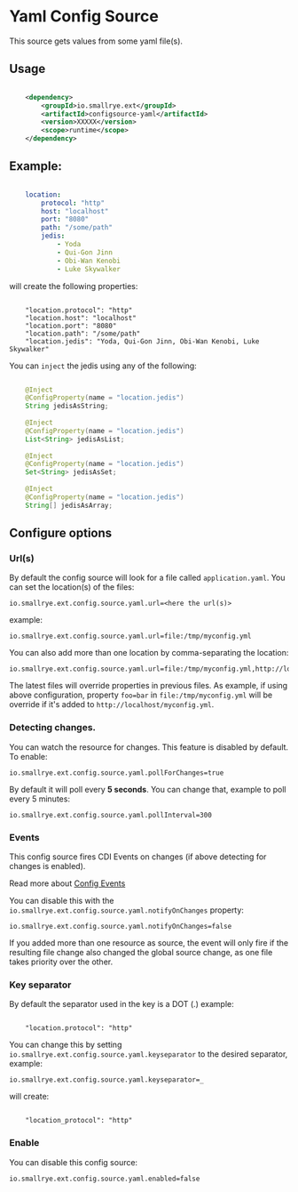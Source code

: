 # Yaml Config Source

This source gets values from some yaml file(s).

## Usage

```xml

    <dependency>
        <groupId>io.smallrye.ext</groupId>
        <artifactId>configsource-yaml</artifactId>
        <version>XXXXX</version>
        <scope>runtime</scope>
    </dependency>

```

## Example:

```yaml

    location:
        protocol: "http"
        host: "localhost"
        port: "8080"
        path: "/some/path"
        jedis:
            - Yoda
            - Qui-Gon Jinn
            - Obi-Wan Kenobi
            - Luke Skywalker
```

will create the following properties:

```property
    
    "location.protocol": "http"
    "location.host": "localhost"
    "location.port": "8080"
    "location.path": "/some/path"
    "location.jedis": "Yoda, Qui-Gon Jinn, Obi-Wan Kenobi, Luke Skywalker"

```

You can `inject` the jedis using any of the following:

```java

    @Inject
    @ConfigProperty(name = "location.jedis")
    String jedisAsString; 
    
    @Inject
    @ConfigProperty(name = "location.jedis")
    List<String> jedisAsList;
    
    @Inject
    @ConfigProperty(name = "location.jedis")
    Set<String> jedisAsSet;
    
    @Inject
    @ConfigProperty(name = "location.jedis")
    String[] jedisAsArray;

```

## Configure options

### Url(s)

By default the config source will look for a file called `application.yaml`. You can set the location(s) of the files:

    io.smallrye.ext.config.source.yaml.url=<here the url(s)>

example:

    io.smallrye.ext.config.source.yaml.url=file:/tmp/myconfig.yml

You can also add more than one location by comma-separating the location:

    io.smallrye.ext.config.source.yaml.url=file:/tmp/myconfig.yml,http://localhost/myconfig.yml

The latest files will override properties in previous files. As example, if using above configuration, property `foo=bar` in `file:/tmp/myconfig.yml` will be override if it's added to `http://localhost/myconfig.yml`.

### Detecting changes.

You can watch the resource for changes. This feature is disabled by default. To enable:

    io.smallrye.ext.config.source.yaml.pollForChanges=true

By default it will poll every **5 seconds**. You can change that, example to poll every 5 minutes:

    io.smallrye.ext.config.source.yaml.pollInterval=300

### Events

This config source fires CDI Events on changes (if above detecting for changes is enabled).

Read more about [Config Events](https://github.com/smallrye/smallrye-config/tree/master/extensions/utils/events)

You can disable this with the `io.smallrye.ext.config.source.yaml.notifyOnChanges` property:

    io.smallrye.ext.config.source.yaml.notifyOnChanges=false

If you added more than one resource as source, the event will only fire if the resulting file change also changed the global source change, as one file takes priority over the other.

### Key separator

By default the separator used in the key is a DOT (.) example:

```property
    
    "location.protocol": "http"
```

You can change this by setting `io.smallrye.ext.config.source.yaml.keyseparator` to the desired separator, example:

    io.smallrye.ext.config.source.yaml.keyseparator=_

will create:

```property
    
    "location_protocol": "http"
```

### Enable

You can disable this config source:
    
    io.smallrye.ext.config.source.yaml.enabled=false